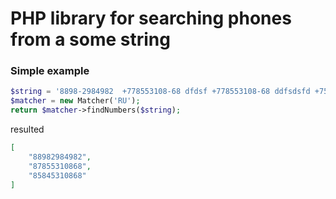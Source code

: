 # PHP library for searching phones from a some string

### Simple example
```php
$string = '8898-2984982  +778553108-68 dfdsf +778553108-68 ddfsdsfd +758453-108-68';
$matcher = new Matcher('RU');
return $matcher->findNumbers($string);

```
resulted

```json
[
    "88982984982",
    "87855310868",
    "85845310868"
]
```